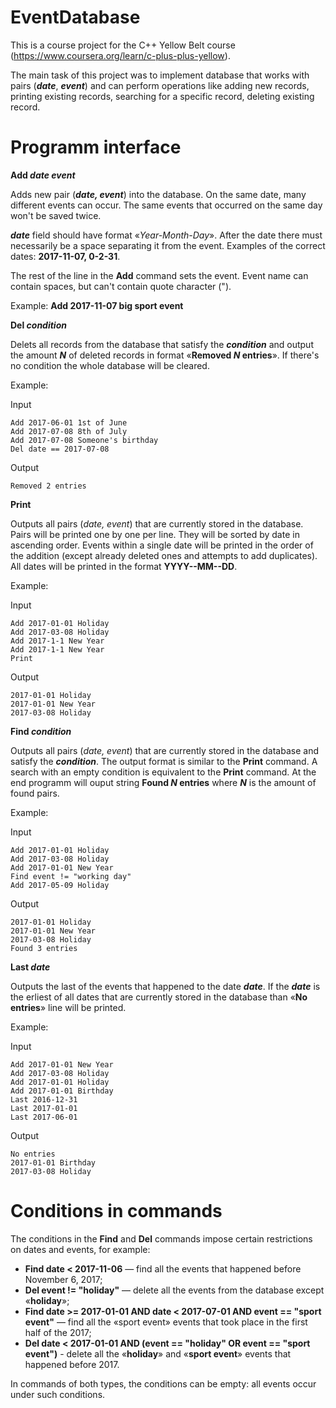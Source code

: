 # EventDatabase

This is a course project for the C++ Yellow Belt course (https://www.coursera.org/learn/c-plus-plus-yellow).

The main task of this project was to implement database that works with pairs (**_date_**, **_event_**) and can perform operations like adding new records, printing existing records, searching for a specific record, deleting existing record.

# Programm interface

**Add _date event_**

Adds new pair (**_date, event_**) into the database. On the same date, many different events can occur. The same events that occurred on the same day won't be saved twice.

**_date_** field should have format «_Year-Month-Day_». After the date there must necessarily be a space separating it from the event. Examples of the correct dates: **2017-11-07, 0-2-31**.

The rest of the line in the **Add** command sets the event. Event name can contain spaces, but can't contain quote character (").

Example: **Add 2017-11-07 big sport event**

**Del _condition_**

Delets all records from the database that satisfy the **_condition_** and output the amount **_N_** of deleted records in format «**Removed _N_ entries**». If there's no condition the whole database will be cleared.

Example:

Input
```
Add 2017-06-01 1st of June
Add 2017-07-08 8th of July
Add 2017-07-08 Someone's birthday
Del date == 2017-07-08
```

Output
```
Removed 2 entries
```
**Print**

Outputs all pairs (_date, event_) that are currently stored in the database. Pairs will be printed one by one per line. They will be sorted by date in ascending order. Events within a single date will be printed in the order of the addition (except already deleted ones and attempts to add duplicates). All dates will be printed in the format **YYYY--MM--DD**.

Example:

Input
```
Add 2017-01-01 Holiday
Add 2017-03-08 Holiday
Add 2017-1-1 New Year
Add 2017-1-1 New Year
Print
```

Output
```
2017-01-01 Holiday
2017-01-01 New Year
2017-03-08 Holiday
```

**Find _condition_**

Outputs all pairs (_date, event_) that are currently stored in the database and satisfy the **_condition_**. The output format is similar to the **Print** command. A search with an empty condition is equivalent to the **Print** command. At the end programm will ouput string **Found _N_ entries** where **_N_** is the amount of found pairs.

Example:

Input
```
Add 2017-01-01 Holiday
Add 2017-03-08 Holiday
Add 2017-01-01 New Year
Find event != "working day"
Add 2017-05-09 Holiday
```

Output
```
2017-01-01 Holiday
2017-01-01 New Year
2017-03-08 Holiday
Found 3 entries
```

**Last _date_**

Outputs the last of the events that happened to the date **_date_**. If the **_date_** is the erliest of all dates that are currently stored in the database than «**No entries**» line will be printed.

Example:

Input
```
Add 2017-01-01 New Year
Add 2017-03-08 Holiday
Add 2017-01-01 Holiday
Add 2017-01-01 Birthday
Last 2016-12-31
Last 2017-01-01
Last 2017-06-01
```

Output
```
No entries
2017-01-01 Birthday
2017-03-08 Holiday
```

# Conditions in commands

The conditions in the **Find** and **Del** commands impose certain restrictions on dates and events, for example:

- **Find date < 2017-11-06** — find all the events that happened before November 6, 2017;
- **Del event != "holiday"** — delete all the events from the database except «**holiday**»;
- **Find date >= 2017-01-01 AND date < 2017-07-01 AND event == "sport event"** — find all the «sport event» events that took place in the first half of the 2017;
- **Del date < 2017-01-01 AND (event == "holiday" OR event == "sport event")** - delete all the «**holiday**» and «**sport event**» events that happened before 2017.

In commands of both types, the conditions can be empty: all events occur under such conditions.

